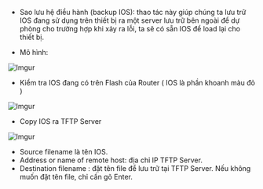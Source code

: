 - Sao lưu hệ điều hành (backup IOS): thao tác này giúp chúng ta lưu trữ IOS đang sử dụng trên thiết bị ra một server lưu trữ bên ngoài để dự phòng cho trường hợp khi xảy ra lỗi, ta sẽ có sẵn IOS để load lại cho thiết bị.

- Mô hình: 

![Imgur](https://i.imgur.com/naGoyYT.png)

- Kiểm tra IOS đang có trên Flash của Router ( IOS là phần khoanh màu đỏ )

![Imgur](https://i.imgur.com/0PDihNE.png)

- Copy IOS ra TFTP Server

![Imgur](https://i.imgur.com/Uqtq990.png)

  - Source filename là tên IOS.
  - Address or name of remote host: địa chỉ IP TFTP Server.
  - Destination filename : đặt tên file để lưu trữ tại TFTP Server. Nếu không muốn đặt tên file, chỉ cần gõ Enter.

